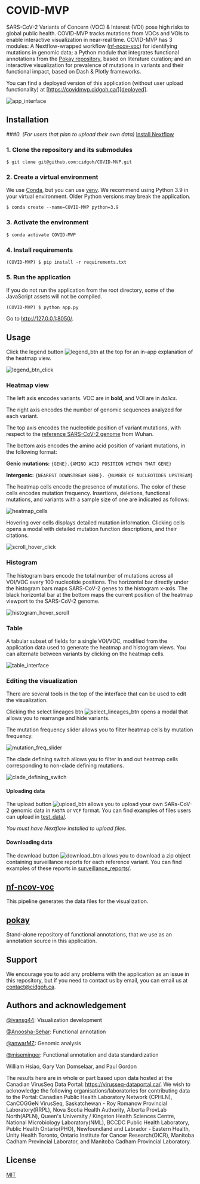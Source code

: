# COVID-MVP

SARS-CoV-2 Variants of Concern (VOC) & Interest (VOI) pose high risks to global
public health. COVID-MVP tracks mutations from VOCs and VOIs to enable
interactive visualization in near-real time. COVID-MVP has 3 modules: A
Nextflow-wrapped workflow ([nf-ncov-voc][nf-ncov-voc]) for identifying mutations
in genomic data; a Python module that integrates functional annotations from the
[Pokay repository][pokay], based on literature curation; and an interactive
visualization for prevalence of mutations in variants and their functional
impact, based on Dash & Plotly frameworks.

You can find a deployed version of this application (without user upload
functionality) at [https://covidmvp.cidgoh.ca/][deployed].

[deployed]: https://covidmvp.cidgoh.ca/

![app_interface]

[app_interface]: screenshots/app_interface.png

## Installation

###_0. (For users that plan to upload their own data)_ [Install Nextflow][nf]

[nf]: https://www.nextflow.io/docs/latest/getstarted.html

### 1. Clone the repository and its submodules

`$ git clone git@github.com:cidgoh/COVID-MVP.git`

### 2. Create a virtual environment

We use [Conda][conda], but you can use [venv][venv]. We
recommend using Python 3.9 in your virtual environment. Older Python versions
may break the application.

[conda]: https://docs.conda.io/en/latest/
[venv]: https://docs.python.org/3/library/venv.html

`$ conda create --name=COVID-MVP python=3.9`

### 3. Activate the environment

`$ conda activate COVID-MVP`

### 4. Install requirements

`(COVID-MVP) $ pip install -r requirements.txt`

### 5. Run the application

If you do not run the application from the root directory,
some of the JavaScript assets will not be compiled.

`(COVID-MVP) $ python app.py`

Go to http://127.0.0.1:8050/.

## Usage

Click the legend button ![legend_btn] at the top for an in-app explanation of
the heatmap view.

[legend_btn]: screenshots/legend_btn.png

![legend_btn_click]

[legend_btn_click]: screenshots/legend_btn_click.gif

### Heatmap view

The left axis encodes variants. VOC are in **bold**, and VOI are in _italics_.

The right axis encodes the number of genomic sequences analyzed for each
variant.

The top axis encodes the nucleotide position of variant mutations, with respect
to the [reference SARS-CoV-2 genome][wuhan] from Wuhan.

[wuhan]: https://www.ncbi.nlm.nih.gov/nuccore/NC_045512.2

The bottom axis encodes the amino acid position of variant mutations, in the
following format:

**Genic mutations:** `{GENE}.{AMINO ACID POSITION WITHIN THAT GENE}`

**Intergenic:** `{NEAREST DOWNSTREAM GENE}. {NUMBER OF NUCLEOTIDES UPSTREAM}`

The heatmap cells encode the presence of mutations. The color of these cells
encodes mutation frequency. Insertions,  deletions, functional mutations, and
variants with a sample size of one are indicated as follows:

![heatmap_cells]

[heatmap_cells]: screenshots/heatmap_cells.png

Hovering over cells displays detailed mutation information. Clicking cells opens
a modal with detailed mutation function descriptions, and their citations.

![scroll_hover_click]

[scroll_hover_click]: screenshots/heatmap_scroll_hover_click.gif

### Histogram

The histogram bars encode the total number of mutations across all VOI/VOC every
100 nucleotide positions. The horizontal bar directly under the histogram bars
maps SARS-CoV-2 genes to the histogram x-axis. The black horizontal bar at the
bottom maps the current position of the heatmap viewport to the SARS-CoV-2
genome.

![histogram_hover_scroll]

[histogram_hover_scroll]: screenshots/histogram_hover_scroll.gif

### Table

A tabular subset of fields for a single VOI/VOC, modified from the application
data used to generate the heatmap and histogram views. You can alternate between
variants by clicking on the heatmap cells.

![table_interface]

[table_interface]: screenshots/table_interface.png

### Editing the visualization

There are several tools in the top of the interface that can be used to edit the
visualization.

Clicking the select lineages btn ![select_lineages_btn] opens a modal that
allows you to rearrange and hide variants.

[select_lineages_btn]: screenshots/select_lineages_btn.png

The mutation frequency slider allows you to filter heatmap cells by mutation
frequency.

![mutation_freq_slider]

[mutation_freq_slider]: screenshots/mutation_freq_slider.gif

The clade defining switch allows you to filter in and out heatmap cells
corresponding to non-clade defining mutations.

![clade_defining_switch]

[clade_defining_switch]: screenshots/clade_defining_switch.gif

#### Uploading data

The upload button ![upload_btn] allows you to upload your own SARs-CoV-2 genomic
data in `FASTA` or `VCF` format.  You can find examples of files users can
upload in [test_data/][3].

[upload_btn]: screenshots/upload_btn.png
[3]: test_data/

_You must have Nextflow installed to upload files._

#### Downloading data

The download button ![download_btn] allows you to download a zip object
containing surveillance reports for each reference variant. You can find
examples of these reports in [surveillance_reports/][4].

[download_btn]: screenshots/download_btn.png
[4]: surveillance_reports/

## [nf-ncov-voc][nf-ncov-voc]

This pipeline generates the data files for the visualization.

## [pokay][pokay]

Stand-alone repository of functional annotations, that we use as an annotation
source in this application.

[nf-ncov-voc]: https://github.com/cidgoh/nf-ncov-voc/
[pokay]: https://github.com/nodrogluap/pokay/

## Support

We encourage you to add any problems with the application as an issue in this
repository, but if you need to contact us by email, you can email us at
contact@cidgoh.ca.

## Authors and acknowledgement

[@ivansg44][ivan]: Visualization development

[@Anoosha-Sehar][anoosha]: Functional annotation

[@anwarMZ][zohaib]: Genomic analysis

[@miseminger][madeline]: Functional annotation and data standardization

[ivan]: https://github.com/ivansg44
[anoosha]: https://github.com/Anoosha-Sehar
[zohaib]: https://github.com/anwarMZ
[madeline]: https://github.com/miseminger

William Hsiao, Gary Van Domselaar, and Paul Gordon

The results here are in whole or part based upon data hosted at the Canadian
VirusSeq Data Portal: https://virusseq-dataportal.ca/. We wish to acknowledge
the following organisations/laboratories for contributing data to the Portal:
Canadian Public Health Laboratory Network (CPHLN), CanCOGGeN VirusSeq,
Saskatchewan - Roy Romanow Provincial Laboratory(RRPL), Nova Scotia Health
Authority, Alberta ProvLab North(APLN), Queen's University / Kingston Health
Sciences Centre, National Microbiology Laboratory(NML), BCCDC Public Health
Laboratory, Public Health Ontario(PHO), Newfoundland and Labrador - Eastern
Health, Unity Health Toronto, Ontario Institute for Cancer Research(OICR),
Manitoba Cadham Provincial Laborator, and Manitoba Cadham Provincial Laboratory.

## License

[MIT][5]

[5]: LICENSE
